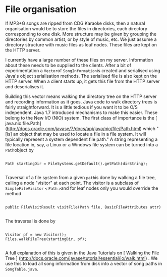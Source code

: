 #  File organisation 

If MP3+G songs are ripped from CDG Karaoke disks, then
      a natural organisation would be to store the files in
      directories, each directory corresponding to one disk.
      More structure may be given by grouping the directories
      by common artist, or by style of music, etc.
      We just assume a directory structure with music files
      as leaf nodes. These files are kept on the HTTP server.

I currently have a large number of these files on my server.
      Information about these needs to be supplied to the clients.
      After a bit of experimentation a
 `Vector`of
 `SongInformation`is created and serialised
      using Java's object serialisation methods. The serialised
      file is also kept on the HTTP server. When a client
      starts up, it gets this file from the HTTP server
      and deserialises it.

Building this vector means walking the directory tree
      on the HTTP server and recording information as it goes.
      Java code to walk directory trees is fairly straightforward.
      It is a little tedious if you want it to be O/S independent.
      Java 1.7 introduced mechanisms to make this easier.
      These belong to the New I/O (NIO) system. The first
      class of importance is the
 [
	java.nio.file.Path] (http://docs.oracle.com/javase/7/docs/api/java/nio/file/Path.html)
which "[is] an object that may be used to locate a 
      file in a file system. 
      It will typically represent a system dependent file path."
      A string representing a file location in, say, a Linux
      or a Windows file system can be turned into a
 `Path`object by
```sh_cpp

Path startingDir = FileSystems.getDefault().getPath(dirString);
      
```


Traversal of a file system from a given
 `path`is done by walking a file tree, calling a node "visitor"
      at each point. The visitor is a subclass of
 `SimpleFileVisitor` `<` `Path` `>`and for leaf nodes only you would override the
      method
```sh_cpp

public FileVisitResult visitFile(Path file, BasicFileAttributes attr)
      
```
The traversal is done by
```sh_cpp

Visitor pf = new Visitor();
Files.walkFileTree(startingDir, pf);
      
```


A full explanation of this is given in the Java Tutorials
      on
 [
	Walking the File Tree
      ] (http://docs.oracle.com/javase/tutorial/essential/io/walk.html)
.
      We use this to load all song information
      from disk into a vector of song
      paths in
 `SongTable.java`.

